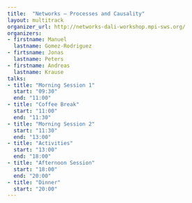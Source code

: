 ```yaml
---
title:  "Networks – Processes and Causality"
layout: multitrack
organizer_url: http://networks-dali-workshop.mpi-sws.org/
organizers:
- firstname: Manuel
  lastname: Gomez-Rodriguez
- firtsname: Jonas
  lastname: Peters
- firstname: Andreas
  lastname: Krause
talks:
- title: "Morning Session 1"
  start: "09:30"
  end: "11:00"
- title: "Coffee Break"
  start: "11:00"
  end: "11:30"
- title: "Morning Session 2"
  start: "11:30"
  end: "13:00"
- title: "Activities"
  start: "13:00"
  end: "18:00"
- title: "Afternoon Session"
  start: "18:00"
  end: "20:00"
- title: "Dinner"
  start: "20:00"
---
```

